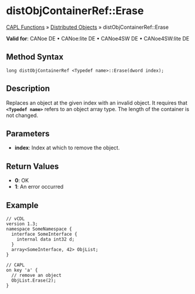 # distObjContainerRef::Erase

[CAPL Functions](../../CAPLfunctions.md) » [Distributed Objects](../CAPLfunctionsDOOverview.md) » distObjContainerRef::Erase

**Valid for**: CANoe DE • CANoe:lite DE • CANoe4SW DE • CANoe4SW:lite DE

## Method Syntax

```plaintext
long distObjContainerRef <Typedef name>::Erase(dword index);
```

## Description

Replaces an object at the given index with an invalid object. It requires that **`<Typedef name>`** refers to an object array type. The length of the container is not changed.

## Parameters

- **index**: Index at which to remove the object.

## Return Values

- **0**: OK
- **1**: An error occurred

## Example

```plaintext
// vCDL
version 1.3;
namespace SomeNamespace {
  interface SomeInterface {
    internal data int32 d;
  }
  array<SomeInterface, 42> ObjList;
}

// CAPL
on key 'a' {
  // remove an object
  ObjList.Erase(2);
}
```
